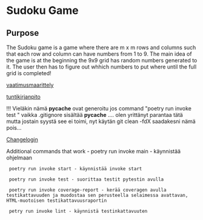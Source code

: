 # Sudoku Game

## Purpose
The Sudoku game is a game where there are m x m rows and columns such that each row and column can have numbers from 1 to 9. The main idea of the game is at the beginning the 9x9 grid has random numbers generated to it.
The user then has to figure out whhich numbers to put where until the full grid is completed!




[vaatimusmaarittely](https://github.com/tammekasra/ot-harjoitustyo2024/blob/main/Dokumentaatio/vaatimusmaarittely.md)


[tuntikirjanpito](https://github.com/tammekasra/ot-harjoitustyo2024/blob/main/Dokumentaatio/tuntikirjanpito.md)


!!! Vieläkin nämä __pycache__ ovat generoitu jos command "poetry run invoke test " vaikka .gitignore sisältää __pycache__ .... olen yrittänyt parantaa tätä mutta jostain syystä see ei toimi, nyt käytän  git clean -fdX saadakesni nämä pois...


[Changelogin](https://github.com/tammekasra/ot-harjoitustyo2024/blob/main/Dokumentaatio/changelog.md)

Additional commands that work - 
     poetry run invoke main - käynnistää ohjelmaan
     
     poetry run invoke start - käynnistää invoke start 
     
     poetry run invoke test - suorittaa testit pytestin avulla
     
     poetry run invoke coverage-report - kerää coveragen avulla testikattavuuden ja muodostaa sen perusteella selaimessa avattavan, HTML-muotoisen testikattavuusraportin

     petry run invoke lint - käynnistä testinkattavuuten
